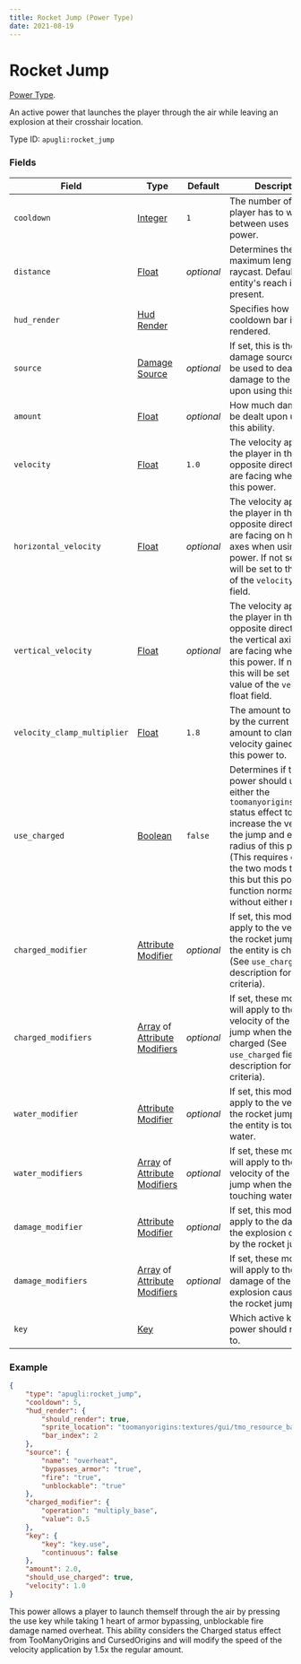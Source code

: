 ```yaml
---
title: Rocket Jump (Power Type)
date: 2021-08-19
---
```


# Rocket Jump

[Power Type](../power_types.md).

An active power that launches the player through the air while leaving an explosion at their crosshair location.

Type ID: `apugli:rocket_jump`

### Fields

Field  | Type | Default | Description
-------|------|---------|-------------
`cooldown` | [Integer](https://origins.readthedocs.io/en/latest/types/data_types/integer/) | `1` | The number of ticks the player has to wait between uses of this power.
`distance` | [Float](https://origins.readthedocs.io/en/latest/types/data_types/float/) | *optional* | Determines the maximum length of the raycast. Defaults to the entity's reach if not present. |
`hud_render` | [Hud Render](https://origins.readthedocs.io/en/latest/types/data_types/hud_render/) |  | Specifies how and if a cooldown bar is rendered.
`source` | [Damage Source](https://origins.readthedocs.io/en/latest/types/data_types/damage_source/) | *optional* | If set, this is the damage source that will be used to deal damage to the entity upon using this ability.
`amount` | [Float](https://origins.readthedocs.io/en/latest/types/data_types/float/) | *optional*| How much damage will be dealt upon using this ability.
`velocity` | [Float](https://origins.readthedocs.io/en/latest/types/data_types/float/) | `1.0` | The velocity applied to the player in the opposite direction they are facing when using this power.
`horizontal_velocity` | [Float](https://origins.readthedocs.io/en/latest/types/data_types/float/) | *optional* | The velocity applied to the player in the opposite direction they are facing on horizontal axes when using this power. If not set, this will be set to the value of the `velocity` float field.
`vertical_velocity` | [Float](https://origins.readthedocs.io/en/latest/types/data_types/float/) | *optional* | The velocity applied to the player in the opposite direction on the vertical axis they are facing when using this power. If not set, this will be set to the value of the `velocity` float field.
`velocity_clamp_multiplier` | [Float](https://origins.readthedocs.io/en/latest/types/data_types/float/) | `1.8` | The amount to multiply by the current base amount to clamp the velocity gained from this power to.
`use_charged` | [Boolean](https://origins.readthedocs.io/en/latest/types/data_types/boolean/) | `false` | Determines if the power should use either the `toomanyorigins:charged` status effect to increase the velocity of the jump and explosion radius of this power (This requires either of the two mods to use this but this power will function normally without either mod).
`charged_modifier` | [Attribute Modifier](https://origins.readthedocs.io/en/latest/types/data_types/attribute_modifier/) | *optional* | If set, this modifier will apply to the velocity of the rocket jump when the entity is charged (See `use_charged` field description for charged criteria).
`charged_modifiers` | [Array](https://origins.readthedocs.io/en/latest/types/data_types/array/) of [Attribute Modifiers](https://origins.readthedocs.io/en/latest/types/data_types/attribute_modifier/) | *optional* | If set, these modifiers will apply to the velocity of the rocket jump when the entity is charged (See `use_charged` field description for charged criteria).
`water_modifier` | [Attribute Modifier](https://origins.readthedocs.io/en/latest/types/data_types/attribute_modifier/) | *optional* | If set, this modifier will apply to the velocity of the rocket jump when the entity is touching water.
`water_modifiers` | [Array](https://origins.readthedocs.io/en/latest/types/data_types/array/) of [Attribute Modifiers](https://origins.readthedocs.io/en/latest/types/data_types/attribute_modifier/) | *optional* | If set, these modifiers will apply to the velocity of the rocket jump when the entity is touching water.
`damage_modifier` | [Attribute Modifier](https://origins.readthedocs.io/en/latest/types/data_types/attribute_modifier/) | *optional* | If set, this modifier will apply to the damage of the explosion caused by the rocket jump.
`damage_modifiers` | [Array](https://origins.readthedocs.io/en/latest/types/data_types/array/) of [Attribute Modifiers](https://origins.readthedocs.io/en/latest/types/data_types/attribute_modifier/) | *optional* | If set, these modifiers will apply to the damage of the explosion caused by the rocket jump.
`key` | [Key](https://origins.readthedocs.io/en/latest/types/data_types/key/) | | Which active key this power should respond to.

### Example
```json
{
    "type": "apugli:rocket_jump",
    "cooldown": 5,
    "hud_render": {
        "should_render": true,
        "sprite_location": "toomanyorigins:textures/gui/tmo_resource_bar.png",
        "bar_index": 2
    },
    "source": {
        "name": "overheat",
        "bypasses_armor": "true",
        "fire": "true",
        "unblockable": "true"
    },
    "charged_modifier": {
        "operation": "multiply_base",
        "value": 0.5
    },
    "key": {
        "key": "key.use",
        "continuous": false
    },
    "amount": 2.0,
    "should_use_charged": true,
    "velocity": 1.0
}
```
This power allows a player to launch themself through the air by pressing the use key while taking 1 heart of armor bypassing, unblockable fire damage named overheat. This ability considers the Charged status effect from TooManyOrigins and CursedOrigins and will modify the speed of the velocity application by 1.5x the regular amount.